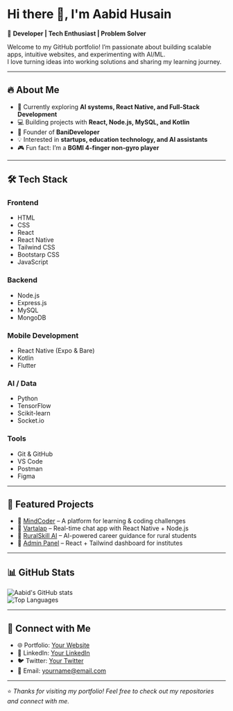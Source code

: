 # Hi there 👋, I'm Aabid Husain  

🚀 **Developer | Tech Enthusiast | Problem Solver**  

Welcome to my GitHub portfolio! I’m passionate about building scalable apps, intuitive websites, and experimenting with AI/ML.  
I love turning ideas into working solutions and sharing my learning journey.  

---

## 🔥 About Me
- 🌱 Currently exploring **AI systems, React Native, and Full-Stack Development**  
- 💻 Building projects with **React, Node.js, MySQL, and Kotlin**  
- 🎯 Founder of **BaniDeveloper**  
- 💡 Interested in **startups, education technology, and AI assistants**  
- 🎮 Fun fact: I’m a **BGMI 4-finger non-gyro player**  

---

## 🛠️ Tech Stack
### Frontend
  - HTML
  - CSS
  - React
  - React Native
  - Tailwind CSS
  - Bootstarp CSS
  - JavaScript

### Backend
  - Node.js
  - Express.js
  - MySQL
  - MongoDB  

### Mobile Development
  - React Native (Expo & Bare)
  - Kotlin
  - Flutter

### AI / Data
  - Python
  - TensorFlow
  - Scikit-learn
  - Socket.io

### Tools
  - Git & GitHub
  - VS Code
  - Postman
  - Figma  

---

## 📌 Featured Projects
  - 🔗 [MindCoder](#) – A platform for learning & coding challenges  
  - 🔗 [Vartalap](#) – Real-time chat app with React Native + Node.js  
  - 🔗 [RuralSkill AI](#) – AI-powered career guidance for rural students  
  - 🔗 [Admin Panel](#) – React + Tailwind dashboard for institutes  

---

## 📊 GitHub Stats
  ![Aabid's GitHub stats](https://github-readme-stats.vercel.app/api?username=aabidhusain&show_icons=true&theme=tokyonight)  
  ![Top Languages](https://github-readme-stats.vercel.app/api/top-langs/?username=aabidhusain&layout=compact&theme=tokyonight)  

---

## 🤝 Connect with Me
  - 🌐 Portfolio: [Your Website](#)  
  - 💼 LinkedIn: [Your LinkedIn](#)  
  - 🐦 Twitter: [Your Twitter](#)  
  - 📧 Email: yourname@email.com  

---

⭐️ *Thanks for visiting my portfolio! Feel free to check out my repositories and connect with me.*  
